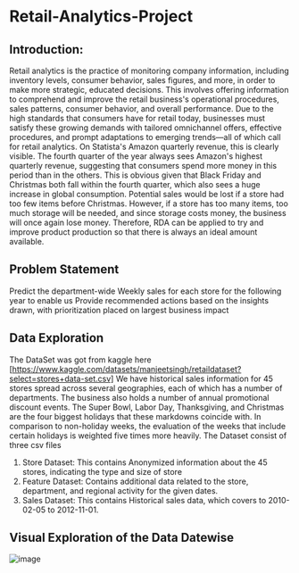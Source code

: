 # Retail-Analytics-Project
## Introduction:
Retail analytics is the practice of monitoring company information, including inventory levels, consumer behavior, sales figures, and more, in order to make more strategic, educated decisions. This involves offering information to comprehend and improve the retail business's operational procedures, sales patterns, consumer behavior, and overall performance. Due to the high standards that consumers have for retail today, businesses must satisfy these growing demands with tailored omnichannel offers, effective procedures, and prompt adaptations to emerging trends—all of which call for retail analytics. On Statista's Amazon quarterly revenue, this is clearly visible. The fourth quarter of the year always sees Amazon's highest quarterly revenue, suggesting that consumers spend more money in this period than in the others. This is obvious given that Black Friday and Christmas both fall within the fourth quarter, which also sees a huge increase in global consumption. Potential sales would be lost if a store had too few items before Christmas. However, if a store has too many items, too much storage will be needed, and since storage costs money, the business will once again lose money. Therefore, RDA can be applied to try and improve product production so that there is always an ideal amount available.
## Problem Statement
Predict the department-wide Weekly sales for each store for the following year to enable us Provide recommended actions based on the insights drawn, with prioritization placed on largest business impact

## Data Exploration
The DataSet was got from kaggle here [https://www.kaggle.com/datasets/manjeetsingh/retaildataset?select=stores+data-set.csv]
We have historical sales information for 45 stores spread across several geographies, each of which has a number of departments. The business also holds a number of annual promotional discount events. The Super Bowl, Labor Day, Thanksgiving, and Christmas are the four biggest holidays that these markdowns coincide with. In comparison to non-holiday weeks, the evaluation of the weeks that include certain holidays is weighted five times more heavily.
The Dataset consist of three csv files
1. Store Dataset: This contains Anonymized information about the 45 stores, indicating the type and size of store
2. Feature Dataset: Contains additional data related to the store, department, and regional activity for the given dates.
3. Sales Dataset: This contains Historical sales data, which covers to 2010-02-05 to 2012-11-01.

## Visual Exploration of the Data Datewise
![image](https://user-images.githubusercontent.com/85242198/204774693-5dc30e15-00ad-41b5-9802-40e6528c9be6.png)


